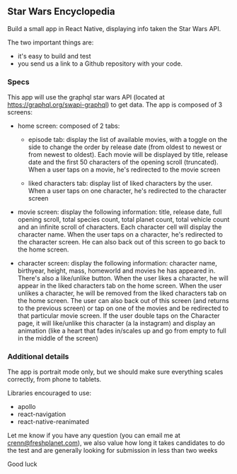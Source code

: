 ## Star Wars Encyclopedia

Build a small app in React Native, displaying info taken the Star Wars API.

The two important things are:

- it's easy to build and test
- you send us a link to a Github repository with your code.

### Specs

This app will use the graphql star wars API (located at https://graphql.org/swapi-graphql) to get data.
The app is composed of 3 screens:

- home screen: composed of 2 tabs:

  - episode tab: display the list of available movies, with a toggle on the side to change the order by release date (from oldest to newest or from newest to oldest). Each movie will be displayed by title, release date and the first 50 characters of the opening scroll (truncated). When a user taps on a movie, he's redirected to the movie screen

  - liked characters tab: display list of liked characters by the user. When a user taps on one character, he's redirected to the character screen

- movie screen: display the following information: title, release date, full opening scroll, total species count, total planet count, total vehicle count and an infinite scroll of characters. Each character cell will display the character name. When the user taps on a character, he's redirected to the character screen. He can also back out of this screen to go back to the home screen.
- character screen: display the following information: character name, birthyear, height, mass, homeworld and movies he has appeared in. There's also a like/unlike button. When the user likes a character, he will appear in the liked characters tab on the home screen. When the user unlikes a character, he will be removed from the liked characters tab on the home screen. The user can also back out of this screen (and returns to the previous screen) or tap on one of the movies and be redirected to that particular movie screen. If the user double taps on the Character page, it will like/unlike this character (a la instagram) and display an animation (like a heart that fades in/scales up and go from empty to full in the middle of the screen)

### Additional details

The app is portrait mode only, but we should make sure everything scales correctly, from phone to tablets.

Libraries encouraged to use:

- apollo
- react-navigation
- react-native-reanimated

Let me know if you have any question (you can email me at crenn@freshplanet.com), we also value how long it takes candidates to do the test and are generally looking for submission in less than two weeks

Good luck
